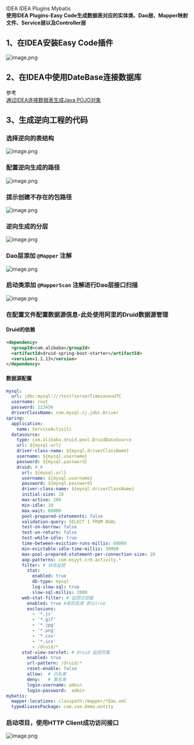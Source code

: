 IDEA IDEA Plugins Mybatis<br />**使用IDEA Plugins-Easy Code生成数据表对应的实体类、Dao层、Mapper映射文件、Service层以及Controller层**
<a name="SyHnU"></a>
## 1、在IDEA安装Easy Code插件
![image.png](https://cdn.nlark.com/yuque/0/2020/png/396745/1597415292329-7cf197c2-487b-49ed-9f58-3805b7204e1b.png#averageHue=%23d4aa6d&height=585&id=WakEm&originHeight=1756&originWidth=2368&originalType=binary&ratio=1&rotation=0&showTitle=false&size=318712&status=done&style=shadow&title=&width=789.3333333333334)
<a name="Nqt64"></a>
## 2、在IDEA中使用DateBase连接数据库
参考<br />[通过IDEA连接数据表生成Java POJO对象](https://www.yuque.com/fcant/java/fqlhgh?inner=ZviG4&view=doc_embed)
<a name="Fz6xV"></a>
## 3、生成逆向工程的代码
<a name="yvxNw"></a>
### 选择逆向的表结构
![image.png](https://cdn.nlark.com/yuque/0/2020/png/396745/1597415549459-7a090247-4549-4366-be9f-6dd1753a664c.png#averageHue=%23f5f4f4&height=687&id=A11wC&originHeight=2060&originWidth=3840&originalType=binary&ratio=1&rotation=0&showTitle=false&size=798568&status=done&style=shadow&title=&width=1280)
<a name="9BNGZ"></a>
### 配置逆向生成的路径
![image.png](https://cdn.nlark.com/yuque/0/2020/png/396745/1597415876231-eb03bb80-fbd8-4e1e-a94e-1f03bd78301e.png#averageHue=%23f6f6f5&height=687&id=JXiJc&originHeight=2060&originWidth=3840&originalType=binary&ratio=1&rotation=0&showTitle=false&size=888608&status=done&style=shadow&title=&width=1280)
<a name="FNDZu"></a>
### 提示创建不存在的包路径
![image.png](https://cdn.nlark.com/yuque/0/2020/png/396745/1597415965124-c6ba349f-592f-4dfd-b7b5-bc0e881b0123.png#averageHue=%23f6f5f5&height=687&id=U3IDx&originHeight=2060&originWidth=3840&originalType=binary&ratio=1&rotation=0&showTitle=false&size=813612&status=done&style=shadow&title=&width=1280)
<a name="UXqTH"></a>
### 逆向生成的分层
![image.png](https://cdn.nlark.com/yuque/0/2020/png/396745/1597416215327-a1c12684-1d9f-4657-b8d5-3c804216c323.png#averageHue=%23f8f7f6&height=687&id=V3EGA&originHeight=2060&originWidth=3840&originalType=binary&ratio=1&rotation=0&showTitle=false&size=878662&status=done&style=shadow&title=&width=1280)
<a name="Tavo9"></a>
### Dao层添加 `@Mapper` 注解
![image.png](https://cdn.nlark.com/yuque/0/2020/png/396745/1597416344071-a310bddb-26ae-42e4-98a3-4c0e67319235.png#averageHue=%23f8f7f6&height=687&id=rsEhf&originHeight=2060&originWidth=3840&originalType=binary&ratio=1&rotation=0&showTitle=false&size=848577&status=done&style=shadow&title=&width=1280)
<a name="TmXu3"></a>
### 启动类添加 `@MapperScan` 注解进行Dao层接口扫描
![image.png](https://cdn.nlark.com/yuque/0/2020/png/396745/1597416479471-f4b90eec-0d9d-4fe1-9273-e18db6cb4b8d.png#averageHue=%23f9f8f7&height=687&id=ZXnq6&originHeight=2060&originWidth=3840&originalType=binary&ratio=1&rotation=0&showTitle=false&size=643616&status=done&style=shadow&title=&width=1280)
<a name="UcKLi"></a>
### 在配置文件配置数据源信息-此处使用阿里的Druid数据源管理
<a name="pVhLw"></a>
#### Druid的依赖
```xml
<dependency>
  <groupId>com.alibaba</groupId>
  <artifactId>druid-spring-boot-starter</artifactId>
  <version>1.1.13</version>
</dependency>
```
<a name="tVNUX"></a>
#### 数据源配置
```yaml
mysql:
  url: jdbc:mysql:///test?serverTimezone=UTC
  username: root
  password: 123456
  driverClassName: com.mysql.cj.jdbc.Driver
spring:
  application:
    name: ServiceActiviti
  datasource:
    type: com.alibaba.druid.pool.DruidDataSource
    url: ${mysql.url}
    driver-class-name: ${mysql.driverClassName}
    username: ${mysql.username}
    password: ${mysql.password}
    druid: # #
      url: ${mysql.url}
      username: ${mysql.username}
      password: ${mysql.password}
      driver-class-name: ${mysql.driverClassName}
      initial-size: 10
      max-active: 200
      min-idle: 10
      max-wait: 60000
      pool-prepared-statements: false
      validation-query: SELECT 1 FROM DUAL
      test-on-borrow: false
      test-on-return: false
      test-while-idle: true
      time-between-eviction-runs-millis: 60000
      min-evictable-idle-time-millis: 30000
      max-pool-prepared-statement-per-connection-size: 20
      aop-patterns: com.msyyt.crm.activity.*
      filter: # 状态监控
        stat:
          enabled: true
          db-type: mysql
          log-slow-sql: true
          slow-sql-millis: 2000
      web-stat-filter: # 监控过滤器
        enabled: true #是否启用 默认true
        exclusions:
          - '*.js'
          - '*.gif'
          - '*.jpg'
          - '*.png'
          - '*.css'
          - '*.ico'
          - /druid/*
      stat-view-servlet: # druid 监控页面
        enabled: true
        url-pattern: /druid/*
        reset-enable: false
        allow:  # 白名单
        deny:   # 黑名单
        login-username: admin
        login-password:  admin
mybatis:
  mapper-locations: classpath:/mapper/*Dao.xml
  typeAliasesPackage: com.vue.demo.entity

```
<a name="2ff01983"></a>
### 启动项目，使用HTTP Client成功访问接口
![image.png](https://cdn.nlark.com/yuque/0/2020/png/396745/1597417298057-9bc7a68f-2f76-4a0b-88b6-a4cf443b25b5.png#averageHue=%23faf9f8&height=687&id=ljkRn&originHeight=2060&originWidth=3840&originalType=binary&ratio=1&rotation=0&showTitle=false&size=689207&status=done&style=shadow&title=&width=1280)
